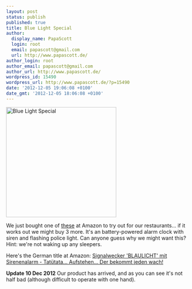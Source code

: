 ```yaml
---
layout: post
status: publish
published: true
title: Blue Light Special
author:
  display_name: PapaScott
  login: root
  email: papascott@gmail.com
  url: http://www.papascott.de/
author_login: root
author_email: papascott@gmail.com
author_url: http://www.papascott.de/
wordpress_id: 15490
wordpress_url: http://www.papascott.de/?p=15490
date: '2012-12-05 19:06:08 +0100'
date_gmt: '2012-12-05 18:06:08 +0100'
---
```

<p><img class="alignright size-medium wp-image-15491" title="41HZsPbqVaL._SL500_" src="http://www.papascott.de/wordpress/wp-content/uploads/2012/12/41HZsPbqVaL._SL500_-300x300.jpg" alt="Blue Light Special" width="300" height="300" /></p>
<p>We just bought one of <a href="http://www.amazon.de/gp/product/B006K0PUKO/ref=as_li_ss_tl?ie=UTF8&amp;camp=1638&amp;creative=19454&amp;creativeASIN=B006K0PUKO&amp;linkCode=as2&amp;tag=papascott-21">these</a> at Amazon to try out for our restaurants... if it works out we might buy 3 more. It's an battery-powered alarm clock with siren and flashing police light. Can anyone guess why we might want this? Hint: we're not waking up any sleepers.</p>
<p>Here's the German title at Amazon: <a href="http://www.amazon.de/gp/product/B006K0PUKO/ref=as_li_ss_tl?ie=UTF8&amp;camp=1638&amp;creative=19454&amp;creativeASIN=B006K0PUKO&amp;linkCode=as2&amp;tag=papascott-21">Signalwecker 'BLAULICHT' mit Sirenenalarm - Tatütata... Aufstehen... Der bekommt jeden wach!</a><img style="border: none !important; margin: 0px !important;" src="http://www.assoc-amazon.de/e/ir?t=papascott-21&amp;l=as2&amp;o=3&amp;a=B006K0PUKO" alt="" width="1" height="1" border="0" /></p>
<p><strong>Update 10 Dec 2012</strong> Our product has arrived, and as you can see it's not half bad (although difficult to operate with one hand).</p>
<p><object style="height: 390px; width: 640px"><param name="movie" value="http://www.youtube.com/v/wJ-hd4qz6w0?version=3&feature=player_detailpage"><param name="allowFullScreen" value="true"><param name="allowScriptAccess" value="always"><embed src="http://www.youtube.com/v/wJ-hd4qz6w0?version=3&feature=player_detailpage" type="application/x-shockwave-flash" allowfullscreen="true" allowScriptAccess="always" width="480" height="360"></object></p>